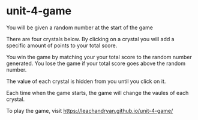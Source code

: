 # unit-4-game

You will be given a random number at the start of the game

There are four crystals below. By clicking on a crystal you will add a specific amount of points to your total score.

You win the game by matching your your total score to the random number generated. You lose the game if your total score goes above the random number.

The value of each crystal is hidden from you until you click on it.

Each time when the game starts, the game will change the vaules of each crystal.


To play the game, visit https://leachandryan.github.io/unit-4-game/
